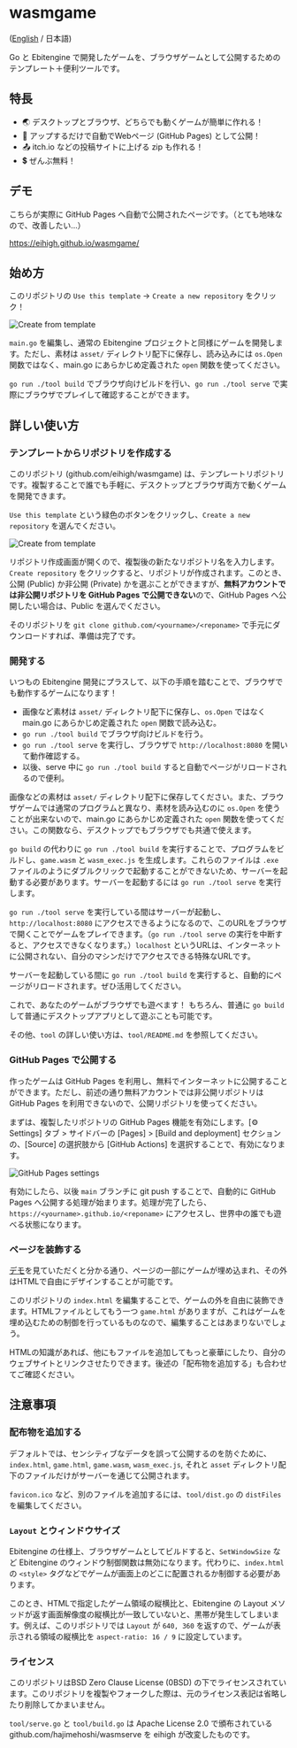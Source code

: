 # wasmgame

([English](https://github.com/eihigh/wasmgame/blob/main/README.md) / 日本語)

Go と Ebitengine で開発したゲームを、ブラウザゲームとして公開するためのテンプレート＋便利ツールです。

## 特長

* 🌏 デスクトップとブラウザ、どちらでも動くゲームが簡単に作れる！
* 🚀 アップするだけで自動でWebページ (GitHub Pages) として公開！
* 📤 itch.io などの投稿サイトに上げる zip も作れる！
* 💲 ぜんぶ無料！

## デモ
こちらが実際に GitHub Pages へ自動で公開されたページです。（とても地味なので、改善したい...）

https://eihigh.github.io/wasmgame/ 

## 始め方
このリポジトリの `Use this template` -> `Create a new repository` をクリック！

![Create from template](https://github.com/eihigh/wasmgame/assets/44455895/1da9c20e-532c-4585-9953-7f58fb554e38)

`main.go` を編集し、通常の Ebitengine プロジェクトと同様にゲームを開発します。ただし、素材は `asset/` ディレクトリ配下に保存し、読み込みには `os.Open` 関数ではなく、main.go にあらかじめ定義された `open` 関数を使ってください。

`go run ./tool build` でブラウザ向けビルドを行い、`go run ./tool serve` で実際にブラウザでプレイして確認することができます。

## 詳しい使い方

### テンプレートからリポジトリを作成する
このリポジトリ (github.com/eihigh/wasmgame) は、テンプレートリポジトリです。複製することで誰でも手軽に、デスクトップとブラウザ両方で動くゲームを開発できます。

`Use this template` という緑色のボタンをクリックし、`Create a new repository` を選んでください。

![Create from template](https://github.com/eihigh/wasmgame/assets/44455895/1da9c20e-532c-4585-9953-7f58fb554e38)

リポジトリ作成画面が開くので、複製後の新たなリポジトリ名を入力します。`Create repository` をクリックすると、リポジトリが作成されます。このとき、公開 (Public) か非公開 (Private) かを選ぶことができますが、**無料アカウントでは非公開リポジトリを GitHub Pages で公開できない**ので、GitHub Pages へ公開したい場合は、Public を選んでください。

そのリポジトリを `git clone github.com/<yourname>/<reponame>` で手元にダウンロードすれば、準備は完了です。

### 開発する
いつもの Ebitengine 開発にプラスして、以下の手順を踏むことで、ブラウザでも動作するゲームになります！

* 画像など素材は `asset/` ディレクトリ配下に保存し、`os.Open` ではなく main.go にあらかじめ定義された `open` 関数で読み込む。
* `go run ./tool build` でブラウザ向けビルドを行う。
* `go run ./tool serve` を実行し、ブラウザで `http://localhost:8080` を開いて動作確認する。
* 以後、serve 中に `go run ./tool build` すると自動でページがリロードされるので便利。

画像などの素材は `asset/` ディレクトリ配下に保存してください。また、ブラウザゲームでは通常のプログラムと異なり、素材を読み込むのに `os.Open` を使うことが出来ないので、main.go にあらかじめ定義された `open` 関数を使ってください。この関数なら、デスクトップでもブラウザでも共通で使えます。

`go build` の代わりに `go run ./tool build` を実行することで、プログラムをビルドし、`game.wasm` と `wasm_exec.js` を生成します。これらのファイルは `.exe` ファイルのようにダブルクリックで起動することができないため、サーバーを起動する必要があります。サーバーを起動するには `go run ./tool serve` を実行します。

`go run ./tool serve` を実行している間はサーバーが起動し、 `http://localhost:8080` にアクセスできるようになるので、このURLをブラウザで開くことでゲームをプレイできます。（`go run ./tool serve` の実行を中断すると、アクセスできなくなります。）`localhost` というURLは、インターネットに公開されない、自分のマシンだけでアクセスできる特殊なURLです。

サーバーを起動している間に `go run ./tool build` を実行すると、自動的にページがリロードされます。ぜひ活用してください。

これで、あなたのゲームがブラウザでも遊べます！ もちろん、普通に `go build` して普通にデスクトップアプリとして遊ぶことも可能です。

その他、`tool` の詳しい使い方は、`tool/README.md` を参照してください。

### GitHub Pages で公開する
作ったゲームは GitHub Pages を利用し、無料でインターネットに公開することができます。ただし、前述の通り無料アカウントでは非公開リポジトリは GitHub Pages を利用できないので、公開リポジトリを使ってください。

まずは、複製したリポジトリの GitHub Pages 機能を有効にします。[⚙ Settings] タブ > サイドバーの [Pages] > [Build and deployment] セクションの、[Source] の選択肢から [GitHub Actions] を選択することで、有効になります。

![GitHub Pages settings](https://github.com/eihigh/wasmgame/assets/44455895/6637c9c0-74f7-4bdc-8c2e-1b2fa950ca98)

有効にしたら、以後 `main` ブランチに git push することで、自動的に GitHub Pages へ公開する処理が始まります。処理が完了したら、`https://<yourname>.github.io/<reponame>` にアクセスし、世界中の誰でも遊べる状態になります。

### ページを装飾する
[デモ](https://eihigh.github.io/wasmgame/)を見ていただくと分かる通り、ページの一部にゲームが埋め込まれ、その外はHTMLで自由にデザインすることが可能です。

このリポジトリの `index.html` を編集することで、ゲームの外を自由に装飾できます。HTMLファイルとしてもう一つ `game.html` がありますが、これはゲームを埋め込むための制御を行っているものなので、編集することはあまりないでしょう。

HTMLの知識があれば、他にもファイルを追加してもっと豪華にしたり、自分のウェブサイトとリンクさせたりできます。後述の「配布物を追加する」も合わせてご確認ください。

## 注意事項

### 配布物を追加する
デフォルトでは、センシティブなデータを誤って公開するのを防ぐために、`index.html`, `game.html`, `game.wasm`, `wasm_exec.js`, それと `asset` ディレクトリ配下のファイルだけがサーバーを通じて公開されます。

`favicon.ico` など、別のファイルを追加するには、`tool/dist.go` の `distFiles` を編集してください。

### `Layout` とウィンドウサイズ
Ebitengine の仕様上、ブラウザゲームとしてビルドすると、`SetWindowSize` など Ebitengine のウィンドウ制御関数は無効になります。代わりに、`index.html` の `<style>` タグなどでゲームが画面上のどこに配置されるか制御する必要があります。

このとき、HTMLで指定したゲーム領域の縦横比と、Ebitengine の Layout メソッドが返す画面解像度の縦横比が一致していないと、黒帯が発生してしまいます。例えば、このリポジトリでは `Layout` が `640, 360` を返すので、ゲームが表示される領域の縦横比を `aspect-ratio: 16 / 9` に設定しています。

### ライセンス
このリポジトリはBSD Zero Clause License (0BSD) の下でライセンスされています。このリポジトリを複製やフォークした際は、元のライセンス表記は省略したり削除してかまいません。

`tool/serve.go` と `tool/build.go` は Apache License 2.0 で頒布されている github.com/hajimehoshi/wasmserve を eihigh が改変したものです。
